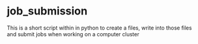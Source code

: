 # job_submission

This is a short script within in python to create a files, write into those files and submit jobs when working on a computer cluster
